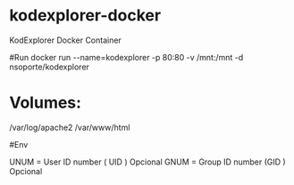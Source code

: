 # kodexplorer-docker
KodExplorer Docker Container


#Run
docker run --name=kodexplorer -p 80:80 -v /mnt:/mnt -d nsoporte/kodexplorer


# Volumes:

/var/log/apache2
/var/www/html



#Env

UNUM = User ID number ( UID )   Opcional
GNUM = Group ID number (GID )   Opcional


